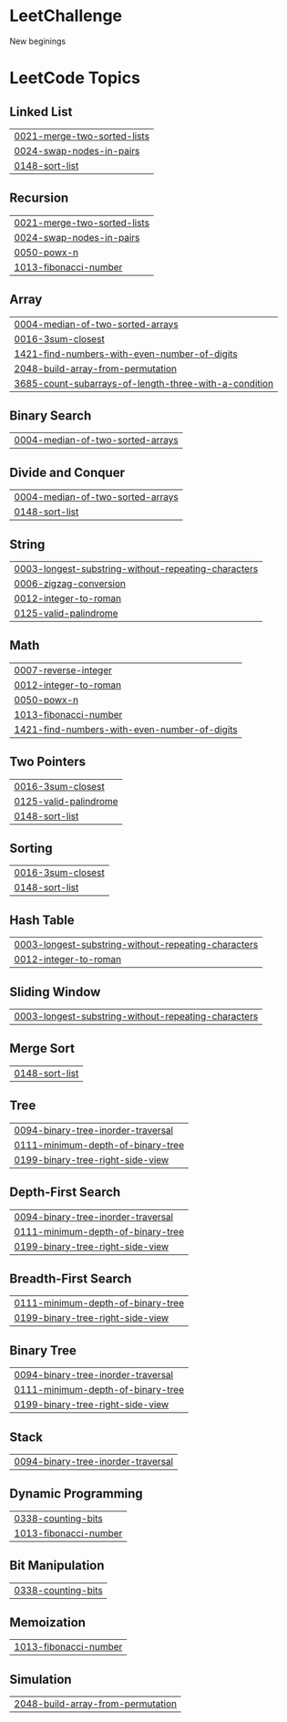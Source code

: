 # LeetChallenge
New beginings

<!-- LeetCode Diary

A repository containing my ✅Solutions for problems on LeetCode🧑🏾‍💻

[👉🏽 Check out my LeetCode profile](https://leetcode.com/yeahyash/)

![](https://leetcard.jacoblin.cool/yeahyash?ext=contest&theme=unicorn)

-->

<!---LeetCode Topics Start-->
# LeetCode Topics
## Linked List
|  |
| ------- |
| [0021-merge-two-sorted-lists](https://github.com/YashaswiniRajanna/leerepo/tree/master/0021-merge-two-sorted-lists) |
| [0024-swap-nodes-in-pairs](https://github.com/YashaswiniRajanna/leerepo/tree/master/0024-swap-nodes-in-pairs) |
| [0148-sort-list](https://github.com/YashaswiniRajanna/leerepo/tree/master/0148-sort-list) |
## Recursion
|  |
| ------- |
| [0021-merge-two-sorted-lists](https://github.com/YashaswiniRajanna/leerepo/tree/master/0021-merge-two-sorted-lists) |
| [0024-swap-nodes-in-pairs](https://github.com/YashaswiniRajanna/leerepo/tree/master/0024-swap-nodes-in-pairs) |
| [0050-powx-n](https://github.com/YashaswiniRajanna/leerepo/tree/master/0050-powx-n) |
| [1013-fibonacci-number](https://github.com/YashaswiniRajanna/leerepo/tree/master/1013-fibonacci-number) |
## Array
|  |
| ------- |
| [0004-median-of-two-sorted-arrays](https://github.com/YashaswiniRajanna/leerepo/tree/master/0004-median-of-two-sorted-arrays) |
| [0016-3sum-closest](https://github.com/YashaswiniRajanna/leerepo/tree/master/0016-3sum-closest) |
| [1421-find-numbers-with-even-number-of-digits](https://github.com/YashaswiniRajanna/leerepo/tree/master/1421-find-numbers-with-even-number-of-digits) |
| [2048-build-array-from-permutation](https://github.com/YashaswiniRajanna/leerepo/tree/master/2048-build-array-from-permutation) |
| [3685-count-subarrays-of-length-three-with-a-condition](https://github.com/YashaswiniRajanna/leerepo/tree/master/3685-count-subarrays-of-length-three-with-a-condition) |
## Binary Search
|  |
| ------- |
| [0004-median-of-two-sorted-arrays](https://github.com/YashaswiniRajanna/leerepo/tree/master/0004-median-of-two-sorted-arrays) |
## Divide and Conquer
|  |
| ------- |
| [0004-median-of-two-sorted-arrays](https://github.com/YashaswiniRajanna/leerepo/tree/master/0004-median-of-two-sorted-arrays) |
| [0148-sort-list](https://github.com/YashaswiniRajanna/leerepo/tree/master/0148-sort-list) |
## String
|  |
| ------- |
| [0003-longest-substring-without-repeating-characters](https://github.com/YashaswiniRajanna/leerepo/tree/master/0003-longest-substring-without-repeating-characters) |
| [0006-zigzag-conversion](https://github.com/YashaswiniRajanna/leerepo/tree/master/0006-zigzag-conversion) |
| [0012-integer-to-roman](https://github.com/YashaswiniRajanna/leerepo/tree/master/0012-integer-to-roman) |
| [0125-valid-palindrome](https://github.com/YashaswiniRajanna/leerepo/tree/master/0125-valid-palindrome) |
## Math
|  |
| ------- |
| [0007-reverse-integer](https://github.com/YashaswiniRajanna/leerepo/tree/master/0007-reverse-integer) |
| [0012-integer-to-roman](https://github.com/YashaswiniRajanna/leerepo/tree/master/0012-integer-to-roman) |
| [0050-powx-n](https://github.com/YashaswiniRajanna/leerepo/tree/master/0050-powx-n) |
| [1013-fibonacci-number](https://github.com/YashaswiniRajanna/leerepo/tree/master/1013-fibonacci-number) |
| [1421-find-numbers-with-even-number-of-digits](https://github.com/YashaswiniRajanna/leerepo/tree/master/1421-find-numbers-with-even-number-of-digits) |
## Two Pointers
|  |
| ------- |
| [0016-3sum-closest](https://github.com/YashaswiniRajanna/leerepo/tree/master/0016-3sum-closest) |
| [0125-valid-palindrome](https://github.com/YashaswiniRajanna/leerepo/tree/master/0125-valid-palindrome) |
| [0148-sort-list](https://github.com/YashaswiniRajanna/leerepo/tree/master/0148-sort-list) |
## Sorting
|  |
| ------- |
| [0016-3sum-closest](https://github.com/YashaswiniRajanna/leerepo/tree/master/0016-3sum-closest) |
| [0148-sort-list](https://github.com/YashaswiniRajanna/leerepo/tree/master/0148-sort-list) |
## Hash Table
|  |
| ------- |
| [0003-longest-substring-without-repeating-characters](https://github.com/YashaswiniRajanna/leerepo/tree/master/0003-longest-substring-without-repeating-characters) |
| [0012-integer-to-roman](https://github.com/YashaswiniRajanna/leerepo/tree/master/0012-integer-to-roman) |
## Sliding Window
|  |
| ------- |
| [0003-longest-substring-without-repeating-characters](https://github.com/YashaswiniRajanna/leerepo/tree/master/0003-longest-substring-without-repeating-characters) |
## Merge Sort
|  |
| ------- |
| [0148-sort-list](https://github.com/YashaswiniRajanna/leerepo/tree/master/0148-sort-list) |
## Tree
|  |
| ------- |
| [0094-binary-tree-inorder-traversal](https://github.com/YashaswiniRajanna/leerepo/tree/master/0094-binary-tree-inorder-traversal) |
| [0111-minimum-depth-of-binary-tree](https://github.com/YashaswiniRajanna/leerepo/tree/master/0111-minimum-depth-of-binary-tree) |
| [0199-binary-tree-right-side-view](https://github.com/YashaswiniRajanna/leerepo/tree/master/0199-binary-tree-right-side-view) |
## Depth-First Search
|  |
| ------- |
| [0094-binary-tree-inorder-traversal](https://github.com/YashaswiniRajanna/leerepo/tree/master/0094-binary-tree-inorder-traversal) |
| [0111-minimum-depth-of-binary-tree](https://github.com/YashaswiniRajanna/leerepo/tree/master/0111-minimum-depth-of-binary-tree) |
| [0199-binary-tree-right-side-view](https://github.com/YashaswiniRajanna/leerepo/tree/master/0199-binary-tree-right-side-view) |
## Breadth-First Search
|  |
| ------- |
| [0111-minimum-depth-of-binary-tree](https://github.com/YashaswiniRajanna/leerepo/tree/master/0111-minimum-depth-of-binary-tree) |
| [0199-binary-tree-right-side-view](https://github.com/YashaswiniRajanna/leerepo/tree/master/0199-binary-tree-right-side-view) |
## Binary Tree
|  |
| ------- |
| [0094-binary-tree-inorder-traversal](https://github.com/YashaswiniRajanna/leerepo/tree/master/0094-binary-tree-inorder-traversal) |
| [0111-minimum-depth-of-binary-tree](https://github.com/YashaswiniRajanna/leerepo/tree/master/0111-minimum-depth-of-binary-tree) |
| [0199-binary-tree-right-side-view](https://github.com/YashaswiniRajanna/leerepo/tree/master/0199-binary-tree-right-side-view) |
## Stack
|  |
| ------- |
| [0094-binary-tree-inorder-traversal](https://github.com/YashaswiniRajanna/leerepo/tree/master/0094-binary-tree-inorder-traversal) |
## Dynamic Programming
|  |
| ------- |
| [0338-counting-bits](https://github.com/YashaswiniRajanna/leerepo/tree/master/0338-counting-bits) |
| [1013-fibonacci-number](https://github.com/YashaswiniRajanna/leerepo/tree/master/1013-fibonacci-number) |
## Bit Manipulation
|  |
| ------- |
| [0338-counting-bits](https://github.com/YashaswiniRajanna/leerepo/tree/master/0338-counting-bits) |
## Memoization
|  |
| ------- |
| [1013-fibonacci-number](https://github.com/YashaswiniRajanna/leerepo/tree/master/1013-fibonacci-number) |
## Simulation
|  |
| ------- |
| [2048-build-array-from-permutation](https://github.com/YashaswiniRajanna/leerepo/tree/master/2048-build-array-from-permutation) |
<!---LeetCode Topics End-->